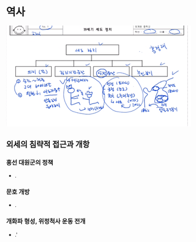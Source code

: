 # 역사
![참고자료](./img/역사1.png)



## 외세의 침략적 접근과 개항
### 흥선 대원군의 정책
- .
### 문호 개방
- .
### 개화파 형성, 위정척사 운동 전개
- .'



